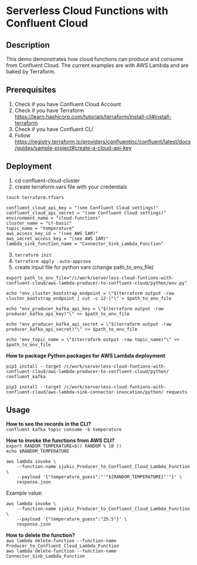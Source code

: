 # Serverless Cloud Functions with Confluent Cloud

## Description
This demo demonstrates how cloud functions can produce and consume from Confluent Cloud. The current examples are with AWS Lambda and are baked by Terraform.

## Prerequisites
1. Check if you have Confluent Cloud Account
2. Check if you have Terraform https://learn.hashicorp.com/tutorials/terraform/install-cli#install-terraform
3. Check if you have Confluent CLI
4. Follow https://registry.terraform.io/providers/confluentinc/confluent/latest/docs/guides/sample-project#create-a-cloud-api-key

## Deployment
1. cd confluent-cloud-cluster
2. create terraform.vars file with your credentials

```
touch terraform.tfvars

confluent_cloud_api_key = "(see Confluent Cloud settings)"
confluent_cloud_api_secret = "(see Confluent Cloud settings)"
environment_name = "cloud-functions"
cluster_name = "cf-basic"
topic_name = "temperature"
aws_access_key_id = "(see AWS IAM)"
aws_secret_access_key = "(see AWS IAM)"
lambda_sink_function_name = "Connector_Sink_Lambda_Function"
```

3. `terraform init`
4. `terraform apply -auto-approve`
5. create input file for python vars (change path_to_env_file)

```
export path_to_env_file="/c/work/serverless-cloud-funtions-with-confluent-cloud/aws-lambda-producer-to-confluent-cloud/python/env.py"

echo "env_cluster_bootstrap_endpoint = \"$(terraform output -raw cluster_bootstrap_endpoint | cut -c 12-)"\" > $path_to_env_file

echo "env_producer_kafka_api_key = \"$(terraform output -raw producer_kafka_api_key)"\" >> $path_to_env_file

echo "env_producer_kafka_api_secret = \"$(terraform output -raw producer_kafka_api_secret)"\" >> $path_to_env_file

echo "env_topic_name = \"$(terraform output -raw topic_name)"\" >> $path_to_env_file
```

**How to package Python packages for AWS Lambda deployment** <br>
```
pip3 install --target /c/work/serverless-cloud-funtions-with-confluent-cloud/aws-lambda-producer-to-confluent-cloud/python/ confluent_kafka

pip3 install --target /c/work/serverless-cloud-funtions-with-confluent-cloud/aws-lambda-sink-connector-invocation/python/ requests
```

## Usage

**How to see the records in the CLI?** <br>
```confluent kafka topic consume -b temperature```

**How to invoke the functions from AWS CLI?** <br>
```export RANDOM_TEMPERATURE=$(( RANDOM % 10 ))``` <br>
```echo $RANDOM_TEMPERATURE``` <br>

```
aws lambda invoke \
    --function-name sjukic_Producer_to_Confluent_Cloud_Lambda_Function \
    --payload '{"temperature_guess":"'"${RANDOM_TEMPERATURE}"'"}' \
    response.json
``` 

Example value:

```
aws lambda invoke \
    --function-name sjukic_Producer_to_Confluent_Cloud_Lambda_Function \
    --payload '{"temperature_guess":"25.5"}' \
    response.json
```

**How to delete the function?** <br>
```aws lambda delete-function --function-name Producer_to_Confluent_Cloud_Lambda_Function``` <br>
```aws lambda delete-function --function-name Connector_Sink_Lambda_Function```

